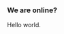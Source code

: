 <h3>We are online?</h3>

<p>Hello world.</p>
<!---
loushell01/loushell01 is a ✨ special ✨ repository because its `README.md` (this file) appears on your GitHub profile.
You can click the Preview link to take a look at your changes.
--->
